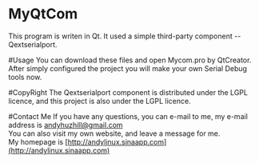 # MyQtCom
This program is writen in Qt. It used a simple third-party component --Qextserialport.

#Usage
You can download these files and open Mycom.pro by QtCreator.     
After simply configured the project you will make your own Serial Debug     
tools now.

#CopyRight
The Qextserialport component is distributed under the LGPL licence, and this project is also under the LGPL licence.

#Contact Me
If you have any questions, you can e-mail to me, my e-mail address is [andyhuzhill@gmail.com](mailto:andyhuzhill@gmail.com)    
You can also visit my own website, and leave a message for me.    
My homepage is [http://andylinux.sinaapp.com](http://andylinux.sinaapp.com)


